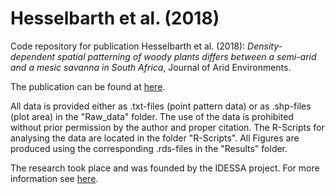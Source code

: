 # Hesselbarth et al. (2018)

Code repository for publication Hesselbarth et al. (2018): *Density-dependent spatial patterning of woody plants differs between a semi-arid and a mesic savanna in South Africa*, Journal of Arid Environments. 

The publication can be found at [here](https://doi.org/10.1016/j.jaridenv.2018.06.002).

All data is provided either as .txt-files (point pattern data) or as .shp-files (plot area) in the "Raw_data" folder. The use of the data is prohibited without prior permission by the author and proper citation. The R-Scripts for analysing the data are located in the folder "R-Scripts". All Figures are produced using the corresponding .rds-files in the "Results" folder.

The research took place and was founded by the IDESSA project. For more information see [here](http://www.idessa.org/).
